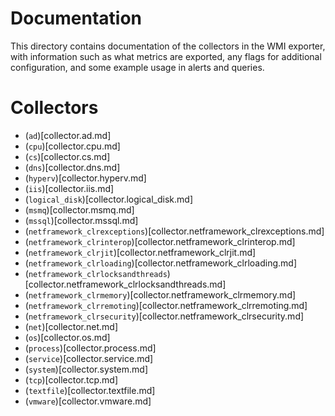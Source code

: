 # Documentation
This directory contains documentation of the collectors in the WMI exporter, with information such as what metrics are exported, any flags for additional configuration, and some example usage in alerts and queries.

# Collectors
- (`ad`)[collector.ad.md]
- (`cpu`)[collector.cpu.md]
- (`cs`)[collector.cs.md]
- (`dns`)[collector.dns.md]
- (`hyperv`)[collector.hyperv.md]
- (`iis`)[collector.iis.md]
- (`logical_disk`)[collector.logical_disk.md]
- (`msmq`)[collector.msmq.md]
- (`mssql`)[collector.mssql.md]
- (`netframework_clrexceptions`)[collector.netframework_clrexceptions.md]
- (`netframework_clrinterop`)[collector.netframework_clrinterop.md]
- (`netframework_clrjit`)[collector.netframework_clrjit.md]
- (`netframework_clrloading`)[collector.netframework_clrloading.md]
- (`netframework_clrlocksandthreads`)[collector.netframework_clrlocksandthreads.md]
- (`netframework_clrmemory`)[collector.netframework_clrmemory.md]
- (`netframework_clrremoting`)[collector.netframework_clrremoting.md]
- (`netframework_clrsecurity`)[collector.netframework_clrsecurity.md]
- (`net`)[collector.net.md]
- (`os`)[collector.os.md]
- (`process`)[collector.process.md]
- (`service`)[collector.service.md]
- (`system`)[collector.system.md]
- (`tcp`)[collector.tcp.md]
- (`textfile`)[collector.textfile.md]
- (`vmware`)[collector.vmware.md]
